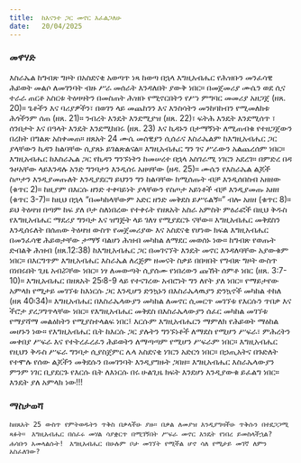 ```yaml
---
title:  ከእናንተ ጋር መኖር እፈልጋለሁ
date:   20/04/2025
---
```


### መዋሃድ
 
እስራኤል ከግብጽ ግዞት በአስደናቂ አወጣጥ ነጻ ከወጣ በኋላ እግዚአብሔር የሕዝቡን መንፈሳዊ ሕይወት መልሶ ለመገንባት ብዙ ሥራ መሰራት እንዳለበት ያውቅ ነበር። በመጀመሪያ ሙሴን ወደ ሲና ተራራ ጠርቶ አስርቱ ትዕዛዛትን በመስጠት ሕዝቡ የሚኖርበትን የሥነ ምግባር መመሪያ አዘጋጀ (ዘጸ. 20)። ጌቶችን እና ባሪያዎችን፣ በወገን ላይ መጨከንን እና እንስሳትን መንከባከብን የሚመለከቱ ሕጎችንም ሰጠ (ዘጸ. 21)። ንብረት እንዴት እንደሚያዝ (ዘጸ. 22)፣ ፍትሕ እንዴት እንደሚሰጥ ፣ ሰንበታት እና በዓላት እንዴት እንደሚከበሩ (ዘጸ. 23) እና ኪዳኑን በታማኝነት ለሚጠብቁ የተዘጋጀውን በረከት በግልጽ አስቀመጠ። ዘጸአት 24 ሙሴ መሰዊያን ሲሰራና እስራኤልም ከእግዚአብሔር ጋር ያላቸውን ኪዳን ከልባቸው ሲያጸኑ ይገልጽልናል። እግዚአብሔር ግን ገና ሥራውን አልጨረሰም ነበር።  
እግዚአብሔር ከእስራኤል ጋር የኪዳን ግንኙነትን ከመሠረተ በኋላ አስገራሚ ነገርን አደረገ። በምድረ በዳ ጉዞአቸው ላይእንዳሉ አንድ ግንባታን እንዲሰሩ አዘዛቸው (ዘዳ. 25)። ሙሴን የእስራኤል ልጆች ስጦታን እንዲያመጡለት እንዲያደርግ ይህንን ግን ከልባቸው ከሚሰጡት ብቻ እንዲሰበስብ አዘዘው (ቁጥር 2)። ከዚያም በእርሱ ዘንድ ተቀባይነት ያላቸውን የስጦታ አይነቶች ብቻ እንዲያመጡ አዘዘ (ቁጥር 3-7)። ከዚህ በኋላ “በመካከላቸውም አድር ዘንድ መቅደስ ይሥሩልኝ።” ብሎ አዘዘ (ቁጥር 8)። ይህ ትዕዛዝ በጣም ከፍ ያለ ቦታ ስለነበረው የተቀሩት የዘጸአት አስራ አምስት ምዕራፎች በዚህ ቅዱስ የእግዚአብሔር ማደሪያ ግንባታ እና ዝግጅት ላይ ገለፃ የሚያደርጉ ናቸው። 
እግዚአብሔር መቅደስን እንዲሰሩለት በሰጠው ትዕዛዝ ውስጥ የመጀመሪያው እና አስደናቂ የሆነው ክፍል እግዚአብሔር በመንፈሳዊ ሕይወታቸው ታማኝ ባልሆነ ሕዝብ መካከል ለማደር መወሰኑ ነው። ከግብጽ የወጡት ድብልቅ ሕዝብ (ዘጸ.12:38) ከእግዚአብሔር ጋር በመገናኘት እንዴት መኖር እንዳለባቸው አያውቁም ነበር። በእርግጥም እግዚአብሔር እስራኤል ለረጅም ዘመናት ስቃይ በበዛበት የግብጽ ግዞት ውስጥ በነበሩበት ጊዜ አብሯቸው ነበር። ነፃ ለመውጣት ሲያሰሙ የነበረውን ጩኸት ሰምቶ ነበር (ዘጸ. 3:7-10)። እግዚአብሔር በዘጸአት 25፡8-9 ላይ የተናገረው አብሮነት ግን ለየት ያለ ነበር። የማይታየው አምላክ የሚታይ መገኘቱ ከእነርሱ ጋር እንዲሆን ድንኳኑን በእስራኤላዉያን ድንኳኖች መካከል ተከለ (ዘጸ 40፡34)።
እግዚአብሔር በእስራኤላውያን መካከል ለመኖር ሲመርጥ መገኘቱ የእርሱን ጥበቃ እና ችሮታ ያረጋግጥላቸው ነበር። የእግዚአብሔር መቅደስ በእስራኤላውያን ሰፈር መካከል መገኘቱ የማያሻማ መልዕክትን የሚያስተላልፍ ነበር፤ እርሱም እግዚአብሔርን ማምለክ የሕይወት ማዕከል መሆኑን ነው። የእግዚአብሔር ቤት ከእርሱ ጋር ያሉትን ግንኙነቶች ለማደስ የሚሆን ሥፍራ፣ ምሕረትን መቀበያ ሥፍራ እና የተትረፈረፈን ሕይወትን ለማጣጣም የሚሆን ሥፍራም ነበር።
እግዚአብሔር የዚህን ቅዱስ ሥፍራ ግንባታ ሲያስጀምር ሌላ አስደናቂ ነገርን አድርጎ ነበር። በኃጢአትና በጉድለት የተሞሉ የሰው ልጆችን መቅደሱን በመገንባት እንዲያግዙት ጋበዘ። እግዚአብሔር እስራኤላውያን ምንም ነገር ቢያደርጉ የእርሱ ቤት ለእነርሱ በሩ ሁልጊዜ ክፍት እንደሆነ እንዲያውቁ ይፈልግ ነበር። እንዴት ያለ አምላክ ነው!!!  

### ማስታወሻ
 
`ከዘጸአት 25 ውስጥ የምትወዱትን ጥቅስ በቃላችሁ ያዙ። በቃል ለመያዝ እንዲያግዛችሁ ጥቅሱን በተደጋጋሚ ጻፉት።
`
`እግዚአብሔር በሰፈሩ መሃል ሳያቋርጥ በሚገኝበት ሥፍራ መኖር እንዴት የነበረ ይመስላችኋል? ሐሳቡን አመላልሱት!
`
`እግዚአብሔር በሁሉም ቦታ መገኘት የሚችል ሆኖ ሳለ የሚታይ መገኛ ለምን አስፈለገው?
`